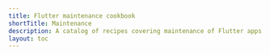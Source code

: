 ```yaml
---
title: Flutter maintenance cookbook
shortTitle: Maintenance
description: A catalog of recipes covering maintenance of Flutter apps.
layout: toc
---
```

